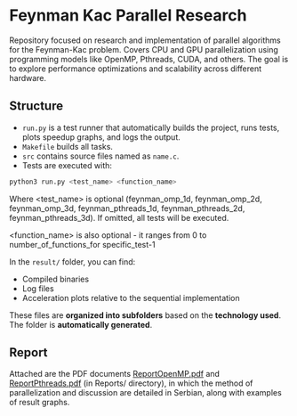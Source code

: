 # Feynman Kac Parallel Research

Repository focused on research and implementation of parallel algorithms for the Feynman-Kac problem. Covers CPU and GPU parallelization using programming models like OpenMP, Pthreads, CUDA, and others. The goal is to explore performance optimizations and scalability across different hardware.

## Structure

- `run.py` is a test runner that automatically builds the project, runs tests, plots speedup graphs, and logs the output.  
- `Makefile` builds all tasks.  
- `src` contains source files named as `name.c`.  
- Tests are executed with:


```bash
python3 run.py <test_name> <function_name>
```

Where <test_name> is optional (feynman_omp_1d, feynman_omp_2d, feynman_omp_3d, feynman_pthreads_1d, feynman_pthreads_2d, feynman_pthreads_3d). If omitted, all tests will be executed.

<function_name> is also optional - it ranges from 0 to number_of_functions_for specific_test-1

In the `result/` folder, you can find:

- Compiled binaries
- Log files
- Acceleration plots relative to the sequential implementation

These files are **organized into subfolders** based on the **technology used**.  
The folder is **automatically generated**.


## Report

Attached are the PDF documents [ReportOpenMP.pdf](./Reports/ReportOpenMP.pdf) and [ReportPthreads.pdf](./Reports/ReportPthreads.pdf) (in Reports/ directory), in which the method of parallelization and discussion are detailed in Serbian, along with examples of result graphs.
